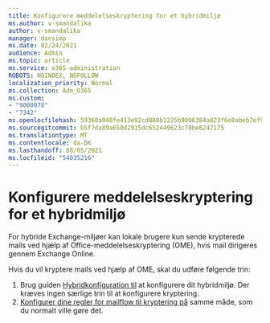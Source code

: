 ```yaml
---
title: Konfigurere meddelelseskryptering for et hybridmiljø
ms.author: v-smandalika
author: v-smandalika
manager: dansimp
ms.date: 02/24/2021
audience: Admin
ms.topic: article
ms.service: o365-administration
ROBOTS: NOINDEX, NOFOLLOW
localization_priority: Normal
ms.collection: Adm_O365
ms.custom:
- "9000078"
- "7342"
ms.openlocfilehash: 59360a040fe413e92cd880b1225b9006384a823f6e8abeb7ef922949b9a874fd
ms.sourcegitcommit: b5f7da89a650d2915dc652449623c78be6247175
ms.translationtype: MT
ms.contentlocale: da-DK
ms.lasthandoff: 08/05/2021
ms.locfileid: "54035216"
---
```

# <a name="configure-message-encryption-for-a-hybrid-environment"></a>Konfigurere meddelelseskryptering for et hybridmiljø

For hybride Exchange-miljøer kan lokale brugere kun sende krypterede mails ved hjælp af Office-meddelelseskryptering (OME), hvis mail dirigeres gennem Exchange Online.

Hvis du vil kryptere mails ved hjælp af OME, skal du udføre følgende trin:

1. Brug guiden [Hybridkonfiguration til](https://docs.microsoft.com/Exchange/hybrid-configuration-wizard) at konfigurere dit hybridmiljø. Der kræves ingen særlige trin til at konfigurere kryptering.
2. [Konfigurer dine regler for mailflow til kryptering på](https://docs.microsoft.com/microsoft-365/compliance/define-mail-flow-rules-to-encrypt-email) samme måde, som du normalt ville gøre det.


